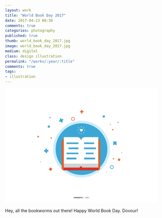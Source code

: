 ```yaml
---
layout: work
title: "World Book Day 2017"
date: 2017-04-23 08:30
comments: true
categories: photography
published: true
thumb: world_book_day_2017.jpg
image: world_book_day_2017.jpg
medium: digital
class: design illustration
permalink: "/works/:year/:title"
comments: true
tags:
- illustration
---
```

<p>
  <div class="fotorama" data-keyboard="true" data-arrows="true" data-click="true" data-swipe="true" data-autoplay="false" data-loop="true">
      <img src="/images/works/world_book_day_2017.jpg" alt="World Book Day">
  </div>
</p>

Hey, all the bookworms out there! Happy World Book Day.
Dovour!